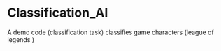 # Classification_AI
A demo code (classification task) classifies game characters (league of legends )
